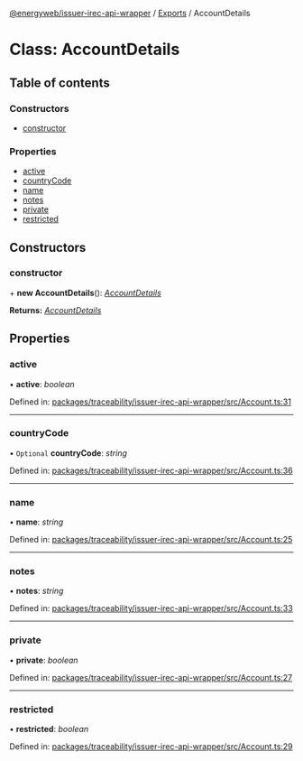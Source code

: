 [@energyweb/issuer-irec-api-wrapper](../README.md) / [Exports](../modules.md) / AccountDetails

# Class: AccountDetails

## Table of contents

### Constructors

-   [constructor](accountdetails.md#constructor)

### Properties

-   [active](accountdetails.md#active)
-   [countryCode](accountdetails.md#countrycode)
-   [name](accountdetails.md#name)
-   [notes](accountdetails.md#notes)
-   [private](accountdetails.md#private)
-   [restricted](accountdetails.md#restricted)

## Constructors

### constructor

\+ **new AccountDetails**(): [_AccountDetails_](accountdetails.md)

**Returns:** [_AccountDetails_](accountdetails.md)

## Properties

### active

• **active**: _boolean_

Defined in: [packages/traceability/issuer-irec-api-wrapper/src/Account.ts:31](https://github.com/energywebfoundation/origin/blob/1ec4bda2/packages/traceability/issuer-irec-api-wrapper/src/Account.ts#L31)

---

### countryCode

• `Optional` **countryCode**: _string_

Defined in: [packages/traceability/issuer-irec-api-wrapper/src/Account.ts:36](https://github.com/energywebfoundation/origin/blob/1ec4bda2/packages/traceability/issuer-irec-api-wrapper/src/Account.ts#L36)

---

### name

• **name**: _string_

Defined in: [packages/traceability/issuer-irec-api-wrapper/src/Account.ts:25](https://github.com/energywebfoundation/origin/blob/1ec4bda2/packages/traceability/issuer-irec-api-wrapper/src/Account.ts#L25)

---

### notes

• **notes**: _string_

Defined in: [packages/traceability/issuer-irec-api-wrapper/src/Account.ts:33](https://github.com/energywebfoundation/origin/blob/1ec4bda2/packages/traceability/issuer-irec-api-wrapper/src/Account.ts#L33)

---

### private

• **private**: _boolean_

Defined in: [packages/traceability/issuer-irec-api-wrapper/src/Account.ts:27](https://github.com/energywebfoundation/origin/blob/1ec4bda2/packages/traceability/issuer-irec-api-wrapper/src/Account.ts#L27)

---

### restricted

• **restricted**: _boolean_

Defined in: [packages/traceability/issuer-irec-api-wrapper/src/Account.ts:29](https://github.com/energywebfoundation/origin/blob/1ec4bda2/packages/traceability/issuer-irec-api-wrapper/src/Account.ts#L29)
